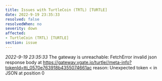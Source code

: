 ```yaml
---
title: Issues with TurtleCoin (TRTL) [TURTLE]
date: 2022-9-19 23:35:33
resolved: false
resolvedWhen: no
severity: down
affected:
- TurtleCoin (TRTL) [TURTLE]
section: issue
---
```


*2022-9-19 23:35:33* The gateway is unreachable: FetchError invalid json response body at https://gateway.vgate.io/turtle//meta-info?tokenId=tti_0570e763918b4355074661ac reason: Unexpected token < in JSON at position 0